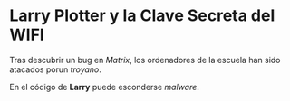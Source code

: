 # Larry Plotter y la Clave Secreta del WIFI

Tras descubrir un bug en *Matrix*, los ordenadores de
la escuela han sido atacados porun *troyano*.

En el código de **Larry** puede esconderse *malware*.

